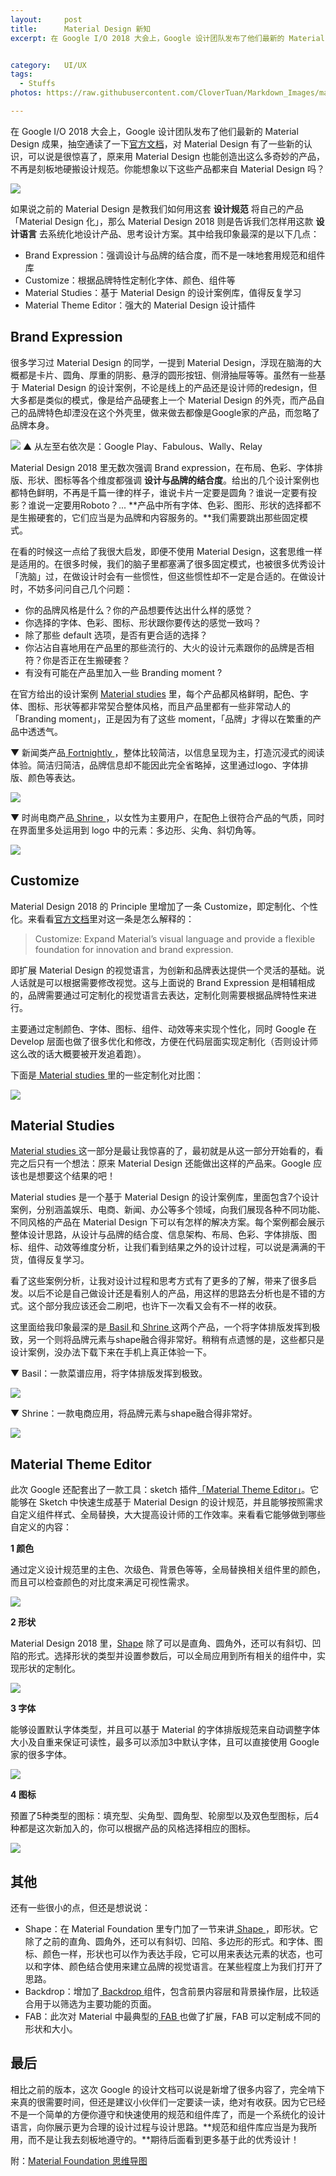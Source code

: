```yaml
---
layout:     post
title:      Material Design 新知
excerpt: 在 Google I/O 2018 大会上，Google 设计团队发布了他们最新的 Material Design 成果，抽空通读了一下官方文档，对Material Design 有了一些新的认识...


category:	UI/UX
tags:
  - Stuffs
photos: https://raw.githubusercontent.com/CloverTuan/Markdown_Images/master/material-design/md-cover.jpg

---
```


在 Google I/O 2018 大会上，Google 设计团队发布了他们最新的 Material Design 成果，抽空通读了一下[官方文档](https://material.io/design)，对 Material Design 有了一些新的认识，可以说是很惊喜了，原来用 Material Design 也能创造出这么多奇妙的产品，不再是刻板地硬搬设计规范。你能想象以下这些产品都来自 Material Design 吗？

![](https://raw.githubusercontent.com/CloverTuan/Markdown_Images/master/material-design/md1.jpg)

如果说之前的 Material Design 是教我们如何用这套 **设计规范** 将自己的产品「Material Design 化」，那么 Material Design 2018 则是告诉我们怎样用这款 **设计语言** 去系统化地设计产品、思考设计方案。其中给我印象最深的是以下几点：

* Brand Expression：强调设计与品牌的结合度，而不是一味地套用规范和组件库
* Customize：根据品牌特性定制化字体、颜色、组件等
* Material Studies：基于 Material Design 的设计案例库，值得反复学习
* Material Theme Editor：强大的 Material Design 设计插件

## Brand Expression

很多学习过 Material Design 的同学，一提到 Material Design，浮现在脑海的大概都是卡片、圆角、厚重的阴影、悬浮的圆形按钮、侧滑抽屉等等。虽然有一些基于 Material Design 的设计案例，不论是线上的产品还是设计师的redesign，但大多都是类似的模式，像是给产品硬套上一个 Material Design 的外壳，而产品自己的品牌特色却湮没在这个外壳里，做来做去都像是Google家的产品，而忽略了品牌本身。

![](https://raw.githubusercontent.com/CloverTuan/Markdown_Images/master/material-design/brand-expression-1.jpg)
▲ 从左至右依次是：Google Play、Fabulous、Wally、Relay

Material Design 2018 里无数次强调 Brand expression，在布局、色彩、字体排版、形状、图标等各个维度都强调 **设计与品牌的结合度**。给出的几个设计案例也都特色鲜明，不再是千篇一律的样子，谁说卡片一定要是圆角？谁说一定要有投影？谁说一定要用Roboto？... **产品中所有字体、色彩、图形、形状的选择都不是生搬硬套的，它们应当是为品牌和内容服务的。**我们需要跳出那些固定模式。

在看的时候这一点给了我很大启发，即便不使用 Material Design，这套思维一样是适用的。在很多时候，我们的脑子里都塞满了很多固定模式，也被很多优秀设计「洗脑」过，在做设计时会有一些惯性，但这些惯性却不一定是合适的。在做设计时，不妨多问问自己几个问题：

* 你的品牌风格是什么？你的产品想要传达出什么样的感觉？
* 你选择的字体、色彩、图标、形状跟你要传达的感觉一致吗？
* 除了那些 default 选项，是否有更合适的选择？
* 你沾沾自喜地用在产品里的那些流行的、大火的设计元素跟你的品牌是否相符？你是否正在生搬硬套？
* 有没有可能在产品里加入一些 Branding moment ?

在官方给出的设计案例 [Material studies](https://material.io/design/material-studies/about-our-material-studies.html) 里，每个产品都风格鲜明，配色、字体、图标、形状等都非常契合整体风格，而且产品里都有一些非常动人的「Branding moment」，正是因为有了这些 moment，「品牌」才得以在繁重的产品中透透气。

▼ 新闻类产品[ Fortnightly ](https://material.io/design/material-studies/fortnightly.html)，整体比较简洁，以信息呈现为主，打造沉浸式的阅读体验。简洁归简洁，品牌信息却不能因此完全省略掉，这里通过logo、字体排版、颜色等表达。

![](https://raw.githubusercontent.com/CloverTuan/Markdown_Images/master/material-design/brand-expression-3.jpg)

▼ 时尚电商产品[ Shrine ](https://material.io/design/material-studies/shrine.html)，以女性为主要用户，在配色上很符合产品的气质，同时在界面里多处运用到 logo 中的元素：多边形、尖角、斜切角等。

![](https://raw.githubusercontent.com/CloverTuan/Markdown_Images/master/material-design/brand-expression-2.jpg)

## Customize
Material Design 2018 的 Principle 里增加了一条 Customize，即定制化、个性化。来看看[官方文档](https://material.io/design/introduction/#principles)里对这一条是怎么解释的：

> Customize: Expand Material’s visual language and provide a flexible foundation for innovation and brand expression.

即扩展 Material Design 的视觉语言，为创新和品牌表达提供一个灵活的基础。说人话就是可以根据需要修改视觉。这与上面说的 Brand Expression 是相辅相成的，品牌需要通过可定制化的视觉语言去表达，定制化则需要根据品牌特性来进行。

主要通过定制颜色、字体、图标、组件、动效等来实现个性化，同时 Google 在 Develop 层面也做了很多优化和修改，方便在代码层面实现定制化（否则设计师这么改的话大概要被开发追着跑）。

下面是[ Material studies ](https://material.io/design/material-studies/about-our-material-studies.html)里的一些定制化对比图：

![](https://raw.githubusercontent.com/CloverTuan/Markdown_Images/master/material-design/customize-1.jpg)

## Material Studies
[Material studies ](https://material.io/design/material-studies/about-our-material-studies.html)这一部分是最让我惊喜的了，最初就是从这一部分开始看的，看完之后只有一个想法：原来 Material Design 还能做出这样的产品来。Google 应该也是想要这个结果的吧！

Material studies 是一个基于 Material Design 的设计案例库，里面包含7个设计案例，分别涵盖娱乐、电商、新闻、办公等多个领域，向我们展现各种不同功能、不同风格的产品在 Material Design 下可以有怎样的解决方案。每个案例都会展示整体设计思路，从设计与品牌的结合度、信息架构、布局、色彩、字体排版、图标、组件、动效等维度分析，让我们看到结果之外的设计过程，可以说是满满的干货，值得反复学习。

看了这些案例分析，让我对设计过程和思考方式有了更多的了解，带来了很多启发。以后不论是自己做设计还是看别人的产品，用这样的思路去分析也是不错的方式。这个部分我应该还会二刷吧，也许下一次看又会有不一样的收获。

这里面给我印象最深的是[ Basil ](https://material.io/design/material-studies/basil.html)和[ Shrine ](https://material.io/design/material-studies/shrine.html)这两个产品，一个将字体排版发挥到极致，另一个则将品牌元素与shape融合得非常好。稍稍有点遗憾的是，这些都只是设计案例，没办法下载下来在手机上真正体验一下。

▼ Basil：一款菜谱应用，将字体排版发挥到极致。

![](https://raw.githubusercontent.com/CloverTuan/Markdown_Images/master/material-design/material-study-1.jpg)

▼ Shrine：一款电商应用，将品牌元素与shape融合得非常好。

![](https://raw.githubusercontent.com/CloverTuan/Markdown_Images/master/material-design/material-study-2.jpg)

## Material Theme Editor
此次 Google 还配套出了一款工具：sketch 插件[「Material Theme Editor」](https://material.io/tools/theme-editor/)。它能够在 Sketch 中快速生成基于 Material Design 的设计规范，并且能够按照需求自定义组件样式、全局替换，大大提高设计师的工作效率。来看看它能够做到哪些自定义的内容：

**1 颜色**

通过定义设计规范里的主色、次级色、背景色等等，全局替换相关组件里的颜色，而且可以检查颜色的对比度来满足可视性需求。

![](https://raw.githubusercontent.com/CloverTuan/Markdown_Images/master/material-design/mte-1.jpg)

**2 形状**

Material Design 2018 里，[Shape](https://material.io/design/shape/about-shape.html) 除了可以是直角、圆角外，还可以有斜切、凹陷的形式。选择形状的类型并设置参数后，可以全局应用到所有相关的组件中，实现形状的定制化。

![](https://raw.githubusercontent.com/CloverTuan/Markdown_Images/master/material-design/mte-2.jpg)

**3 字体**

能够设置默认字体类型，并且可以基于 Material 的字体排版规范来自动调整字体大小及自重来保证可读性，最多可以添加3中默认字体，且可以直接使用 Google 家的很多字体。

![](https://raw.githubusercontent.com/CloverTuan/Markdown_Images/master/material-design/mte-3.jpg)

**4 图标**

预置了5种类型的图标：填充型、尖角型、圆角型、轮廓型以及双色型图标，后4种都是这次新加入的，你可以根据产品的风格选择相应的图标。

![](https://raw.githubusercontent.com/CloverTuan/Markdown_Images/master/material-design/mte-4.jpg)

## 其他
还有一些很小的点，但还是想说说：

* Shape：在 Material Foundation 里专门加了一节来讲[ Shape ](https://material.io/design/shape/about-shape.html)，即形状。它除了之前的直角、圆角外，还可以有斜切、凹陷、多边形的形式。和字体、图标、颜色一样，形状也可以作为表达手段，它可以用来表达元素的状态，也可以和字体、颜色结合使用来建立品牌的视觉语言。在某些程度上为我们打开了思路。
* Backdrop：增加了[ Backdrop ](https://material.io/design/components/backdrop.html#)组件，包含前景内容层和背景操作层，比较适合用于以筛选为主要功能的页面。
* FAB：此次对 Material 中最典型的[ FAB ](https://material.io/design/components/buttons-floating-action-button.html)也做了扩展，FAB 可以定制成不同的形状和大小。

## 最后
相比之前的版本，这次 Google 的设计文档可以说是新增了很多内容了，完全啃下来真的很需要时间，但还是建议小伙伴们一定要读一读，绝对有收获。因为它已经不是一个简单的方便你遵守和快速使用的规范和组件库了，而是一个系统化的设计语言，向你展示更为合理的设计过程与设计思路。**规范和组件库应当是为我所用，而不是让我去刻板地遵守的。**期待后面看到更多基于此的优秀设计！

附：[Material Foundation 思维导图](https://raw.githubusercontent.com/CloverTuan/Markdown_Images/master/material-design/Material%20Design%20Part2-Material%20Foundation.jpg)

